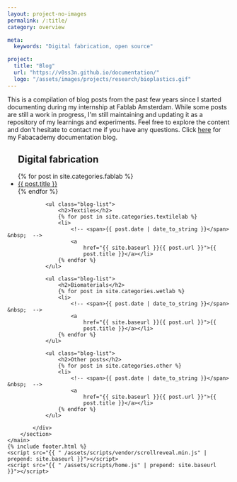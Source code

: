 ```yaml
---
layout: project-no-images
permalink: /:title/
category: overview

meta:
  keywords: "Digital fabrication, open source"

project:
  title: "Blog"
  url: "https://v0ss3n.github.io/documentation/"
  logo: "/assets/images/projects/research/bioplastics.gif"
---
```


<body>
    <main class="content blog-overview">
        <section class="intro">
            <p>
              This is a compilation of blog posts from the past few years since I started documenting during my internship at Fablab Amsterdam. While some posts are still a work in progress, I'm still maintaining and updating it as a repository of my learnings and experiments. Feel free to explore the content and don't hesitate to contact me if you have any questions. Click <a href="https://fabacademy.org/2023/labs/waag/students/michelle-vossen/" target="_blank">here</a> for my Fabacademy documentation blog.
            </p>
        </section>
        <section class="projects">
            <div class="blog-container">
                <ul class="blog-list">
                    <h2>Digital fabrication</h2>
                    {% for post in site.categories.fablab %}
                    <li>
                        <!-- <span>{{ post.date | date_to_string }}</span> &nbsp;  -->
                        <a
                            href="{{ site.baseurl }}{{ post.url }}">{{
                            post.title }}</a></li>
                    {% endfor %}
                </ul>

                <ul class="blog-list">
                    <h2>Textiles</h2>
                    {% for post in site.categories.textilelab %}
                    <li>
                        <!-- <span>{{ post.date | date_to_string }}</span> &nbsp;  -->
                        <a
                            href="{{ site.baseurl }}{{ post.url }}">{{
                            post.title }}</a></li>
                    {% endfor %}
                </ul>

                <ul class="blog-list">
                    <h2>Biomaterials</h2>
                    {% for post in site.categories.wetlab %}
                    <li>
                        <!-- <span>{{ post.date | date_to_string }}</span> &nbsp;  -->
                        <a
                            href="{{ site.baseurl }}{{ post.url }}">{{
                            post.title }}</a></li>
                    {% endfor %}
                </ul>

                <ul class="blog-list">
                    <h2>Other posts</h2>
                    {% for post in site.categories.other %}
                    <li>
                        <!-- <span>{{ post.date | date_to_string }}</span> &nbsp;  -->
                        <a
                            href="{{ site.baseurl }}{{ post.url }}">{{
                            post.title }}</a></li>
                    {% endfor %}
                </ul>
<!--                 
                <ul class="projects-list">
                    {% for item in site.categories.blog %}
                    <li>
                         <div class="img-wrapper">
									<img src="{{ item.project.logo | prepend: site.baseurl }}" alt="{{ item.project.title }}" />
								</div>
                        <h3>
                            {% assign date_format = "%Y-%m-%d" %}
                            {{ post.date | date: date_format }}
                            <a href="{{ item.url | prepend: site.baseurl }}">{{ item.title | escape }}</a>
                        </h3>
                        </a>
                    </li>
                    {% endfor %}
                </ul> -->
            </div>
        </section>
    </main>
    {% include footer.html %}
    <script src="{{ " /assets/scripts/vendor/scrollreveal.min.js" | prepend: site.baseurl }}"></script>
    <script src="{{ " /assets/scripts/home.js" | prepend: site.baseurl }}"></script>
</body>

